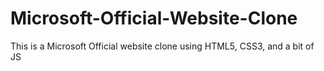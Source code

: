 # Microsoft-Official-Website-Clone
This is a Microsoft Official website clone using HTML5, CSS3, and a bit of JS
